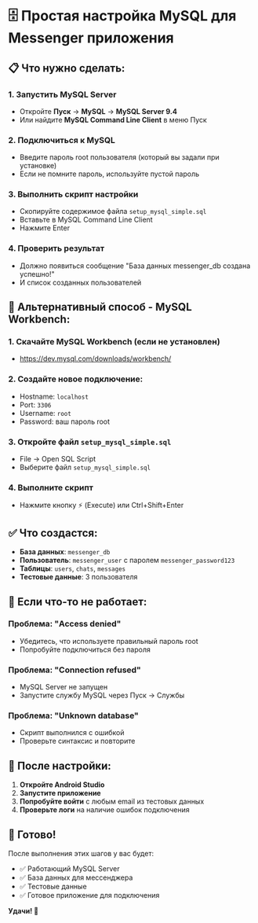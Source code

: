 # 🗄️ Простая настройка MySQL для Messenger приложения

## 📋 Что нужно сделать:

### 1. Запустить MySQL Server
- Откройте **Пуск** → **MySQL** → **MySQL Server 9.4**
- Или найдите **MySQL Command Line Client** в меню Пуск

### 2. Подключиться к MySQL
- Введите пароль root пользователя (который вы задали при установке)
- Если не помните пароль, используйте пустой пароль

### 3. Выполнить скрипт настройки
- Скопируйте содержимое файла `setup_mysql_simple.sql`
- Вставьте в MySQL Command Line Client
- Нажмите Enter

### 4. Проверить результат
- Должно появиться сообщение "База данных messenger_db создана успешно!"
- И список созданных пользователей

## 🚀 Альтернативный способ - MySQL Workbench:

### 1. Скачайте MySQL Workbench (если не установлен)
- https://dev.mysql.com/downloads/workbench/

### 2. Создайте новое подключение:
- Hostname: `localhost`
- Port: `3306`
- Username: `root`
- Password: ваш пароль root

### 3. Откройте файл `setup_mysql_simple.sql`
- File → Open SQL Script
- Выберите файл `setup_mysql_simple.sql`

### 4. Выполните скрипт
- Нажмите кнопку ⚡ (Execute) или Ctrl+Shift+Enter

## ✅ Что создастся:

- **База данных**: `messenger_db`
- **Пользователь**: `messenger_user` с паролем `messenger_password123`
- **Таблицы**: `users`, `chats`, `messages`
- **Тестовые данные**: 3 пользователя

## 🔧 Если что-то не работает:

### Проблема: "Access denied"
- Убедитесь, что используете правильный пароль root
- Попробуйте подключиться без пароля

### Проблема: "Connection refused"
- MySQL Server не запущен
- Запустите службу MySQL через Пуск → Службы

### Проблема: "Unknown database"
- Скрипт выполнился с ошибкой
- Проверьте синтаксис и повторите

## 📱 После настройки:

1. **Откройте Android Studio**
2. **Запустите приложение**
3. **Попробуйте войти** с любым email из тестовых данных
4. **Проверьте логи** на наличие ошибок подключения

## 🎯 Готово!

После выполнения этих шагов у вас будет:
- ✅ Работающий MySQL Server
- ✅ База данных для мессенджера
- ✅ Тестовые данные
- ✅ Готовое приложение для подключения

**Удачи! 🚀**
